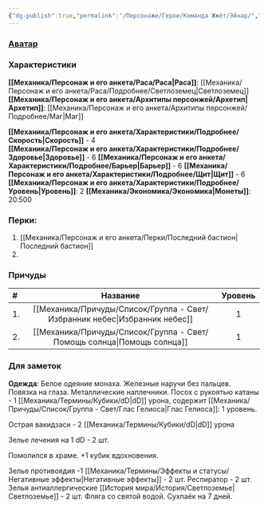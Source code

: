 ```yaml
---
{"dg-publish":true,"permalink":"/Персонажи/Герои/Команда Жжёт/Эйнар/","noteIcon":"","created":"2025-09-12T19:47:49.277+03:00","updated":"2025-09-13T17:16:04.201+03:00"}
---
```





### [Аватар](Эйнар.png)
### Характеристики
**[[Механика/Персонаж и его анкета/Раса/Раса\|Раса]]**: [[Механика/Персонаж и его анкета/Раса/Подробнее/Светлоземец\|Светлоземец]]
**[[Механика/Персонаж и его анкета/Архитипы персонжей/Архетип\|Архетип]]**: [[Механика/Персонаж и его анкета/Архитипы персонжей/Подробнее/Маг\|Маг]]

 **[[Механика/Персонаж и его анкета/Характеристики/Подробнее/Скорость\|Скорость]]** - 4  
 **[[Механика/Персонаж и его анкета/Характеристики/Подробнее/Здоровье\|Здоровье]]** - 6
 **[[Механика/Персонаж и его анкета/Характеристики/Подробнее/Барьер\|Барьер]]** - 6
 **[[Механика/Персонаж и его анкета/Характеристики/Подробнее/Щит\|Щит]]** - 6   
 **[[Механика/Персонаж и его анкета/Характеристики/Подробнее/Уровень\|Уровень]]**: 2
**[[Механика/Экономика/Экономика\|Монеты]]**: 20.500  

### Перки:
1. [[Механика/Персонаж и его анкета/Перки/Последний бастион\|Последний бастион]]
2. 

### Причуды

| #   |      Название       | Уровень |
|:--- |:-------------------:|:-------:|
| 1.  | [[Механика/Причуды/Список/Группа - Свет/Избранник небес\|Избранник небес]] |    1    |
| 2.  |  [[Механика/Причуды/Список/Группа - Свет/Помощь солнца\|Помощь солнца]]  |    1    |



### Для заметок

**Одежда**:
Белое одеяние монаха. Железные наручи без пальцев. Повязка на глаза. Металлические наплечники.
Посох с рукоятью катаны - 1 [[Механика/Термины/Кубики/dD\|dD]] урона, содержит [[Механика/Причуды/Список/Группа - Свет/Глас Гелиоса\|Глас Гелиоса]]: 1 уровень.

Острая вакидзаси - 2 [[Механика/Термины/Кубики/dD\|dD]] урона

Зелье лечения на 1 dD - 2 шт.

Помолился в храме. +1 кубик вдохновения.

Зелье противоядия -1 [[Механика/Термины/Эффекты и статусы/Негативные эффекты\|Негативные эффекты]] - 2 шт.
Респиратор - 2 шт. 
Зелья антиаллергические [[История мира/История/Светлоземье\|Светлоземье]] - 2 шт. 
Фляга со святой водой. Сухпаёк на 7 дней.